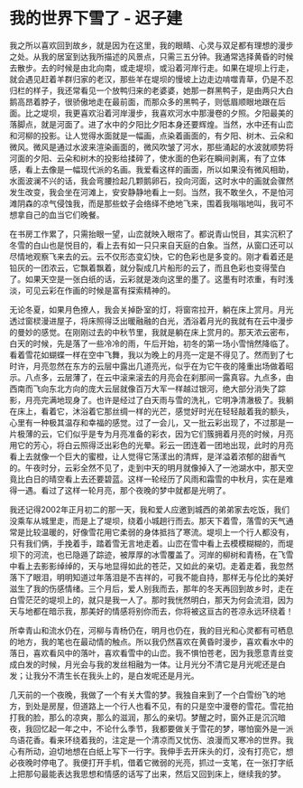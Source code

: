 # 我的世界下雪了 - 迟子建

我之所以喜欢回到故乡，就是因为在这里，我的眼睛、心灵与双足都有理想的漫步之处。从我的居室到达我所描述的风景点，只需三五分钟。我通常选择黄昏的时候去散步。去的时候是由北向南，或走堤坝，或沿着河岸行走。如果在堤坝上行走，就会遇见赶着羊群归家的老汉，那些羊在堤坝的慢坡上边走边啃噬青草，仍是不忍归栏的样子，我还常看见一个放鸭归来的老婆婆，她那一群黑鸭子，是由两只大白鹅高昂着脖子，很骄傲地走在最前面，而那众多的黑鸭子，则低眉顺眼地跟在后面。比之堤坝，我更喜欢沿着河岸漫步，我喜欢河水中那漫卷的夕照。夕阳最美的落脚点，就是河面了。进了水中的夕阳比夕阳本身还要辉煌。当然，水中还有山峦和河柳的投影。让人觉得水面就是一幅画，点染着画面的，有夕阳、树木、云朵和微风。微风是通过水波来渲染画面的，微风吹皱了河水，那些涌起的水波就顺势将河面的夕阳、云朵和树木的投影给揉碎了，使水面的色彩在瞬间剥离，有了立体感，看上去像是一幅现代派的名画。我爱看这样的画面，所以如果没有微风相助，水面波澜不兴的话，我会弯腰捡起几颗鹅卵石，投向河面，这时水中的画就会骤然发生改变，我会坐在河滩上，安安静静地看上一刻。当然，我不敢坐久，不是怕河滩阴森的凉气侵蚀我，而是那些蚊子会络绎不绝地飞来，围着我嗡嗡地叫，我可不想拿自己的血当它们晚餐。

在书房工作累了，只需抬眼一望，山峦就映入眼帘了。都说青山悦目，其实沉积了冬雪的白山也是悦目的，看上去有如一只只来自天庭的白象。当然，从窗口还可以尽情地观察飞来去的云。云不仅形态变幻快，它的色彩也是多变的。刚才看着还是铅灰的一团浓云，它飘着飘着，就分裂成几片船形的云了，而且色彩也变得莹白了。如果天空是一张白纸的话，云彩就是泼向这里的墨了。这墨有时浓重，有时浅淡，可见云彩在作画的时候是富有探索精神的。

无论冬夏，如果月色撩人，我会关掉卧室的灯，将窗帘拉开，躺在床上赏月。月光透过窗棂漫进屋子，将床照得泛出暖融融的白光，洒浴着月光的我就有在云中漫步的曼妙的感觉。在刚刚过去的中秋节里，我就是躺在床上赏月的。那天浓云密布，白天的时候，先是落了一些冷冷的雨，午后开始，初冬的第一场小雪悄然降临了。看着雪花如蝴蝶一样在空中飞舞，我以为晚上的月亮一定是不得见了。然而到了七时许，月亮忽然在东方的云层中露出几道亮光，似乎在为它午夜的隆重出场做着昭示。八点多，云层薄了，在云中滚来滚去的月亮会在刹那间一露真容。九点多，由西南而飞向东北方向的庞大云层就像百万大军一样越过银河，绝大部分消失了踪影，月亮完满地现身了。也许是经过了白天雨与雪的洗礼，它明净清澈极了。我躺在床上，看着它，沐浴着它那丝绸一样的光芒，感觉好时光在轻轻敲着我的额头，心里有一种极其温存和幸福的感觉。过了一会儿，又一批云彩出现了，不过那是一片极薄的云，它们似乎是专为月亮准备的彩衣，因为它们簇拥着月亮的时候，月亮用它的芳心，将白云照得泛出彩色的光晕。彩云一团连着一团地出现，此时的月亮看上去就像一个巨大的蜜橙，让人觉得它荡漾出的清辉，是洋溢着浓郁的甜香气的。午夜时分，云彩全然不见了，走到中天的明月就像掉入了一池湖水中，那天空竟比白日的晴空看上去还要碧蓝。这样一轮经历了风雨和霜雪的中秋月，实在是难得一遇。看过了这样一轮月亮，那个夜晚的梦中就都是光明了。

我还记得2002年正月初二的那一天，我和爱人应邀到城西的弟弟家去吃饭，我们没乘车从城里走，而是上了堤坝，绕着小城趟行而去。那天下着雪，落雪的天气通常是比较温暖的，好像雪花用它柔弱的身体抵挡了寒流。堤坝上一个行人都没有，只有我们俩，手挽着手，踏着雪无言地走着。山峦在雪中看上去模模糊糊的，而堤坝下的河流，也已隐遁了踪迹，被厚厚的冰雪覆盖了。河岸的柳树和青杨，在飞雪中看上去影影绰绰的，天与地显得如此的苍茫，又如此的亲切。走着走着，我忽然落下了眼泪，明明知道过年落泪是不吉祥的，可我不能自持，那样无与伦比的美好滋生了我的伤感情绪。三个月后，爱人别我而去，那年的冬天再回到故乡时，走在白雪茫茫的堤坝上的，就只是我一人了。那时我恍然明白，那天为何会流泪，因为天与地都在暗示我，那美好的情感将别你而去，你将被这亘古的苍凉永远环绕着！

所幸青山和流水仍在，河柳与青杨仍在，明月也仍在，我的目光和心灵都有可栖息的地方，我的笔也在最动情的触点。所以我仍然喜欢在黄昏时漫步，喜欢看水中的落日，喜欢看风中的落叶，喜欢看雪中的山峦。我不惧怕苍老，因为我愿意青丝变成白发的时候，月光会与我的发丝相融为一体。让月光分不清它是月光呢还是白发；让我分不清生长在我头上的，是白发呢还是月光。

几天前的一个夜晚，我做了一个有关大雪的梦。我独自来到了一个白雪纷飞的地方，到处是房屋，但道路上一个行人也看不见，有的只是空中漫卷的雪花。雪花拍打我的脸，那么的凉爽，那么的滋润，那么的亲切。梦醒之时，窗外正是沉沉暗夜，我回忆起一年之中，不论什么季节，我都要做关于雪花的梦，哪怕窗外是一派鸟语花香。看来环绕着我的，注定是一个清凉而又忧伤、浪漫而又寒冷的世界。我心有所动，迫切地想在白纸上写下一行字。我伸手去开床头的灯，没有打亮它，想必夜晚时停电了。我便打开手机，借着它微弱的光亮，抓过一支笔，在一张打字纸上把那句最能表达我思想和情感的话写了出来，然后又回到床上，继续我的梦。
